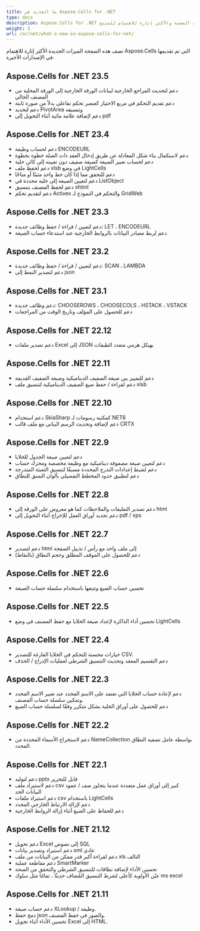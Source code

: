 ```yaml
---
title: ما الجديد في Aspose.Cells for .NET
type: docs
description: Aspose.Cells for .NET يتوسع ويعزز يوميا. في هذه الصفحة ، يمكنك التعرف على الميزات الضخمة والأكثر إثارة للاهتمام للمنتج
weight: 5
url: /ar/net/what-s-new-in-aspose-cells-for-net/
---
```

تصف هذه الصفحة الميزات الجديدة الأكثر إثارة للاهتمام Aspose.Cells التي تم تقديمها في الإصدارات الأخيرة.

##  Aspose.Cells for .NET 23.5

* دعم لتحديث المراجع الخارجية لبيانات الورقة الخارجية إلى الورقة المحلية من المصنف الحالي
* دعم تقديم التحكم في مربع الاختيار كعنصر تحكم تفاعلي بدلاً من صورة ثابتة
* دعم لتحديد PivotArea وتنسيقه
* دعم لإضافة علامة مائية أثناء التحويل إلى pdf

##  Aspose.Cells for .NET 23.4

* دعم لحساب وظيفة ENCODEURL
* دعم لاستكمال بناء شكل المعادلة عن طريق إدخال العقد ذات الصلة خطوة بخطوة
* دعم لحساب تعبير الصيغة كصيغة صفيف دون تعيينه إلى كائن خلية
* دعم لحفظ ملف xlsb في وضع LightCells
* دعم للتحقق مما إذا كان خط واحد مثبتًا أو متاحًا
* دعم لتعيين الصيغة إلى خلية محددة في ListObject
* دعم لحفظ المصنف بتنسيق xhtml
* دعم لتقديم تحكم Activex والتحكم في النموذج لـ GridWeb

##  Aspose.Cells for .NET 23.3

* دعم لتعيين / قراءة / حفظ وظائف جديدة: LET ، ENCODEURL
* دعم لربط مصادر البيانات بالروابط الخارجية عند استدعاء حساب الصيغة

##  Aspose.Cells for .NET 23.2

* دعم لتعيين / قراءة / حفظ وظائف جديدة: SCAN ، LAMBDA
* دعم لتصدير النمط إلى json

##  Aspose.Cells for .NET 23.1

* دعم وظائف جديدة: CHOOSEROWS ، CHOOSECOLS ، HSTACK ، VSTACK
* دعم للحصول على المؤلف وتاريخ الوقت من المراجعات

##  Aspose.Cells for .NET 22.12

* دعم تصدير ملفات Excel إلى JSON بهيكل هرمي متعدد الطبقات

##  Aspose.Cells for .NET 22.11

* دعم للتمييز بين صيغة الصفيف الديناميكية وصيغة الصفيف القديمة
* دعم لقراءة / حفظ صيغ الصفيف الديناميكية لتنسيق ملف xlsb

##  Aspose.Cells for .NET 22.10

* دعم استخدام SkiaSharp كمكتبة رسومات لـ NET6
* دعم لإضافة وتحديث الرسم البياني مع ملف قالب CRTX

##  Aspose.Cells for .NET 22.9

* دعم لتعيين صيغة الجدول للخلايا
* دعم لتعيين صيغة مصفوفة ديناميكية مع وظيفة مخصصة ومحرك حساب
* دعم لضبط إعدادات التدرج المحددة مسبقًا لتنسيق التعبئة المتدرجة
* دعم لتطبيق حدود المخطط التفصيلي بألوان النسق للنطاق

##  Aspose.Cells for .NET 22.8

* دعم تصدير التعليقات والملاحظات كما هو معروض على الورقة إلى html
* دعم تحديد أوراق العمل للإخراج أثناء التحويل إلى pdf / xps

##  Aspose.Cells for .NET 22.7

* دعم لتصدير html إلى ملف واحد مع رأس / تذييل الصفحة
* دعم للحصول على الموقف المطلق وحجم النطاق (بالنقاط)

##  Aspose.Cells for .NET 22.6

* تحسين حساب الصيغ وتتبعها باستخدام سلسلة حساب الصيغة

##  Aspose.Cells for .NET 22.5

* تحسين أداء الذاكرة لإعداد صيغة الخلايا مع حفظ المصنف في وضع LightCells

##  Aspose.Cells for .NET 22.4

* خيارات محسنة للتحكم في الخلايا الفارغة للتصدير CSV.
* دعم التقسيم المعقد وتحديث التنسيق الشرطي لعمليات الإدراج / الحذف

##  Aspose.Cells for .NET 22.3

* دعم لإعادة حساب الخلايا التي تعتمد على الاسم المحدد عند تغيير الاسم المحدد وتمكين سلسلة حساب المصنف.
* دعم للحصول على أوراق الخلية بشكل متكرر وفقًا لسلسلة حساب الصيغ

##  Aspose.Cells for .NET 22.2

* دعم لاستخراج الأسماء المحددة من NameCollection بواسطة عامل تصفية النطاق المحدد.

##  Aspose.Cells for .NET 22.1

* دعم لتوليد pptx قابل للتحرير
* دعم لاستيراد ملف csv كبير إلى أوراق عمل متعددة عندما يتجاوز صف / عمود البيانات الحد
* دعم استيراد ملفات csv باستخدام LightCells
* دعم لإزالة الارتباط الخارجي المحدد
* دعم للحفاظ على الصيغ أثناء إزالة الروابط الخارجية

##  Aspose.Cells for .NET 21.12

* دعم تحويل Excel إلى نصوص SQL
* دعم استيراد وتصدير بيانات xml عادي
* دعم لقراءة أكبر قدر ممكن من البيانات من ملف xls التالف
* دعم مقاطعة عملية SmartMarker
* تحسين الأداء لإضافة نطاقات للتنسيق الشرطي والتحقق من الصحة
* عيّن الأولوية كأعلى لشرط التنسيق المُضاف حديثًا ، تمامًا مثل سلوك ms excel

##  Aspose.Cells for .NET 21.11

* دعم حساب صيغة XLookup / وظيفة.
* دمج حفظ json والصور في حفظ المصنف.
* تحسين الأداء أثناء تحويل Excel إلى HTML.

